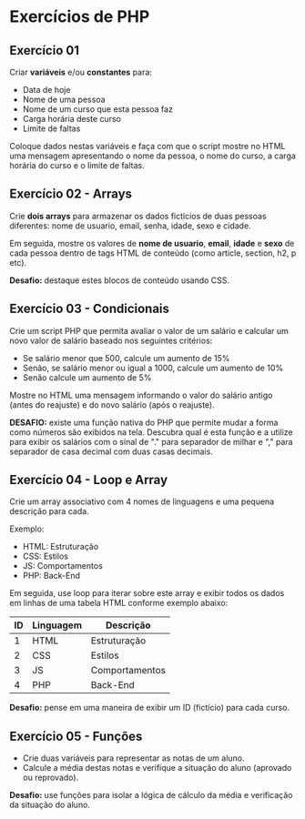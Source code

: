 # Exercícios de PHP

## Exercício 01
Criar **variáveis** e/ou **constantes** para:

- Data de hoje
- Nome de uma pessoa
- Nome de um curso que esta pessoa faz
- Carga horária deste curso
- Limite de faltas

Coloque dados nestas variáveis e faça com que o script mostre no HTML uma mensagem apresentando o nome da pessoa, o nome do curso, a carga horária do curso e o limite de faltas.
 


## Exercício 02 - Arrays
Crie **dois arrays** para armazenar os dados fictícios de duas pessoas diferentes: nome de usuario, email, senha, idade, sexo e cidade.

Em seguida, mostre os valores de **nome de usuario**, **email**, **idade** e **sexo** de cada pessoa dentro de tags HTML de conteúdo (como article, section, h2, p etc).

**Desafio:** destaque estes blocos de conteúdo usando CSS.


## Exercício 03 - Condicionais
Crie um script PHP que permita avaliar o valor de um salário e calcular um novo valor de salário baseado nos seguintes critérios:

- Se salário menor que 500, calcule um aumento de 15%
- Senão, se salário menor ou igual a 1000, calcule um aumento de 10%
- Senão calcule um aumento de 5%

Mostre no HTML uma mensagem informando o valor do salário antigo (antes do reajuste) e do novo salário (após o reajuste).

**DESAFIO:** existe uma função nativa do PHP que permite mudar a forma como números são exibidos na tela. Descubra qual é esta função e a utilize para exibir os salários com o sinal de "." para separador de milhar e "," para separador de casa decimal com duas casas decimais.


## Exercício 04 - Loop e Array
Crie um array associativo com 4 nomes de linguagens e uma pequena descrição para cada.

Exemplo: 

- HTML: Estruturação
- CSS: Estilos
- JS: Comportamentos
- PHP: Back-End

Em seguida, use loop para iterar sobre este array e exibir todos os dados em linhas de uma tabela HTML conforme exemplo abaixo:

ID 	| Linguagem   |   Descrição
--- | ---------   |   --------
1 	| HTML        |   Estruturação
2 	| CSS         |   Estilos
3 	| JS          |   Comportamentos
4 	| PHP         |   Back-End

**Desafio:** pense em uma maneira de exibir um ID (fictício) para cada curso.

## Exercício 05 - Funções
- Crie duas variáveis para representar as notas de um aluno.
- Calcule a média destas notas e verifique a situação do aluno (aprovado ou reprovado).

**Desafio:** use funções para isolar a lógica de cálculo da média e verificação da situação do aluno.